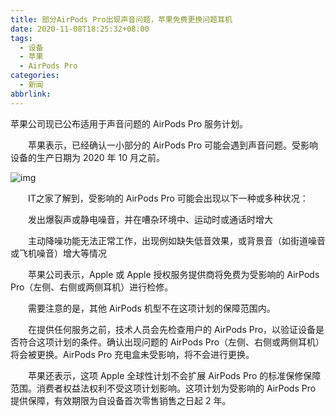 ```yaml
---
title: 部分AirPods Pro出现声音问题，苹果免费更换问题耳机
date: 2020-11-08T18:25:32+08:00
tags:
  - 设备
  - 苹果
  - AirPods Pro
categories:
  - 新闻
abbrlink:
---
```


苹果公司现已公布适用于声音问题的 AirPods Pro 服务计划。

　　苹果表示，已经确认一小部分的 AirPods Pro 可能会遇到声音问题。受影响设备的生产日期为 2020 年 10 月之前。

![img](https://cdn.jsdelivr.net/gh/yakeing/Documentation@main/Hexo/images/0f73-kcieyvy9067885.jpg)

　　IT之家了解到，受影响的 AirPods Pro 可能会出现以下一种或多种状况：

　　发出爆裂声或静电噪音，并在嘈杂环境中、运动时或通话时增大

　　主动降噪功能无法正常工作，出现例如缺失低音效果，或背景音（如街道噪音或飞机噪音）增大等情况

　　苹果公司表示，Apple 或 Apple 授权服务提供商将免费为受影响的 AirPods Pro（左侧、右侧或两侧耳机）进行检修。

　　需要注意的是，其他 AirPods 机型不在这项计划的保障范围内。

　　在提供任何服务之前，技术人员会先检查用户的 AirPods Pro，以验证设备是否符合这项计划的条件。确认出现问题的 AirPods Pro（左侧、右侧或两侧耳机）将会被更换。AirPods Pro 充电盒未受影响，将不会进行更换。

　　苹果还表示，这项 Apple 全球性计划不会扩展 AirPods Pro 的标准保修保障范围。消费者权益法权利不受这项计划影响。这项计划为受影响的 AirPods Pro 提供保障，有效期限为自设备首次零售销售之日起 2 年。